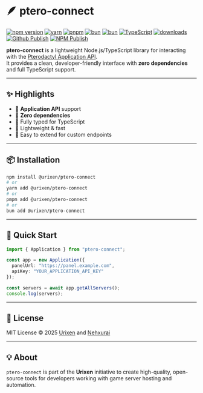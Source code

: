 # 🪶 ptero-connect
[![npm version](https://img.shields.io/npm/v/@urixen/ptero-connect?color=blue&label=npm)](https://www.npmjs.com/package/@urixen/ptero-connect)
[![yarn](https://img.shields.io/badge/yarn-add-blue?logo=yarn&logoColor=white)](https://yarnpkg.com/package/@urixen/ptero-connect)
[![pnpm](https://img.shields.io/badge/pnpm-add-orange?logo=pnpm&logoColor=white)](https://pnpm.io)
[![bun](https://img.shields.io/badge/bun-supported-ffcc33?logo=bun&logoColor=white)](https://bun.sh/)
[![bun](https://img.shields.io/badge/deno-supported-ffcc33?logo=deno&logoColor=white)](https://deno.land/)
[![TypeScript](https://img.shields.io/badge/TypeScript-4.9-blue?logo=typescript&logoColor=blue)](https://www.typescriptlang.org/)
[![downloads](https://img.shields.io/npm/dt/@urixen/ptero-connect?color=brightgreen)](https://www.npmjs.com/package/@urixen/ptero-connect)
[![Github Publish](https://github.com/urixen-org/ptero-connect/actions/workflows/npm-publish-github-packages.yml/badge.svg)](https://github.com/urixen-org/ptero-connect/actions/workflows/npm-publish-github-packages.yml)
[![NPM Publish](https://github.com/urixen-org/ptero-connect/actions/workflows/npm-publish.yml/badge.svg)](https://github.com/urixen-org/ptero-connect/actions/workflows/npm-publish.yml)

**ptero-connect** is a lightweight Node.js/TypeScript library for interacting with the [Pterodactyl Application API](https://pterodactyl.io/).  
It provides a clean, developer-friendly interface with **zero dependencies** and full TypeScript support.

---

## ✨ Highlights

- 🔹 **Application API** support
- 🔹 **Zero dependencies**
- 🔹 Fully typed for TypeScript
- 🔹 Lightweight & fast
- 🔹 Easy to extend for custom endpoints

---

## 📦 Installation

```bash
npm install @urixen/ptero-connect
# or
yarn add @urixen/ptero-connect
# or
pmpm add @urixen/ptero-connect
# or
bun add @urixen/ptero-connect
```

---

## 🚀 Quick Start

```ts
import { Application } from "ptero-connect";

const app = new Application({
  panelUrl: "https://panel.example.com",
  apiKey: "YOUR_APPLICATION_API_KEY"
});

const servers = await app.getAllServers();
console.log(servers);
```

---

## 📄 License
MIT License © 2025 [Urixen](https://github.com/urixen-org) and [Nehxurai](https://github.com/xerinv0)

---

## 💡 About
`ptero-connect` is part of the **Urixen** initiative to create high-quality, open-source tools for developers working with game server hosting and automation.
